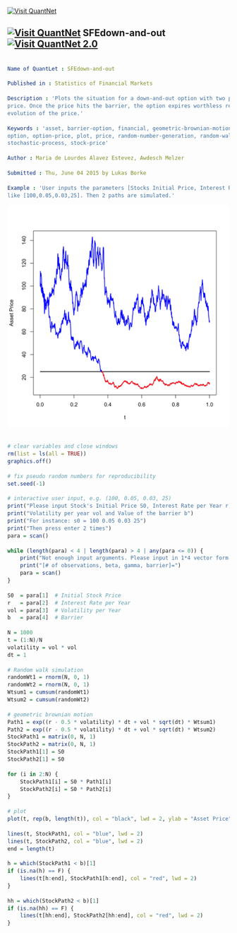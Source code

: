 
[<img src="https://github.com/QuantLet/Styleguide-and-Validation-procedure/blob/master/pictures/banner.png" alt="Visit QuantNet">](http://quantlet.de/index.php?p=info)

## [<img src="https://github.com/QuantLet/Styleguide-and-Validation-procedure/blob/master/pictures/qloqo.png" alt="Visit QuantNet">](http://quantlet.de/) **SFEdown-and-out** [<img src="https://github.com/QuantLet/Styleguide-and-Validation-procedure/blob/master/pictures/QN2.png" width="60" alt="Visit QuantNet 2.0">](http://quantlet.de/d3/ia)

```yaml

Name of QuantLet : SFEdown-and-out

Published in : Statistics of Financial Markets

Description : 'Plots the situation for a down-and-out option with two possible paths of the asset
price. Once the price hits the barrier, the option expires worthless regardless of any further
evolution of the price.'

Keywords : 'asset, barrier-option, financial, geometric-brownian-motion, graphical representation,
option, option-price, plot, price, random-number-generation, random-walk, returns, simulation,
stochastic-process, stock-price'

Author : Maria de Lourdes Alavez Estevez, Awdesch Melzer

Submitted : Thu, June 04 2015 by Lukas Borke

Example : 'User inputs the parameters [Stocks Initial Price, Interest Rate, Volatility,Barrier]
like [100,0.05,0.03,25]. Then 2 paths are simulated.'

```

![Picture1](SFEdown-and-out-1.png)


```r

# clear variables and close windows
rm(list = ls(all = TRUE))
graphics.off()

# fix pseudo random numbers for reproducibility
set.seed(-1)

# interactive user input, e.g. (100, 0.05, 0.03, 25)
print("Please input Stock's Initial Price S0, Interest Rate per Year r,")
print("Volatility per year vol and Value of the barrier b")
print("For instance: s0 = 100 0.05 0.03 25")
print("Then press enter 2 times")
para = scan()

while (length(para) < 4 | length(para) > 4 | any(para <= 0)) {
    print("Not enough input arguments. Please input in 1*4 vector form like 100 0.05 0.03 25")
    print("[# of observations, beta, gamma, barrier]=")
    para = scan()
}

S0  = para[1]  # Initial Stock Price
r   = para[2]  # Interest Rate per Year
vol = para[3]  # Volatility per Year
b   = para[4]  # Barrier

N = 1000
t = (1:N)/N
volatility = vol * vol
dt = 1

# Random walk simulation
randomWt1 = rnorm(N, 0, 1)
randomWt2 = rnorm(N, 0, 1)
Wtsum1 = cumsum(randomWt1)
Wtsum2 = cumsum(randomWt2)

# geometric brownian motion
Path1 = exp((r - 0.5 * volatility) * dt + vol * sqrt(dt) * Wtsum1)
Path2 = exp((r - 0.5 * volatility) * dt + vol * sqrt(dt) * Wtsum2)
StockPath1 = matrix(0, N, 1)
StockPath2 = matrix(0, N, 1)
StockPath1[1] = S0
StockPath2[1] = S0

for (i in 2:N) {
    StockPath1[i] = S0 * Path1[i]
    StockPath2[i] = S0 * Path2[i]
}

# plot
plot(t, rep(b, length(t)), col = "black", lwd = 2, ylab = "Asset Price", type = "l", ylim = c(min(c(StockPath1, StockPath2, b)), max(c(StockPath1, StockPath2, b))))

lines(t, StockPath1, col = "blue", lwd = 2)
lines(t, StockPath2, col = "blue", lwd = 2)
end = length(t)

h = which(StockPath1 < b)[1]
if (is.na(h) == F) {
    lines(t[h:end], StockPath1[h:end], col = "red", lwd = 2)
}

hh = which(StockPath2 < b)[1]
if (is.na(hh) == F) {
    lines(t[hh:end], StockPath2[hh:end], col = "red", lwd = 2)
}

```
